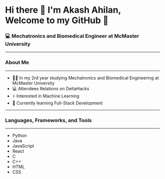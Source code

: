 # Hi there 👋  I'm Akash Ahilan, Welcome to my GitHub 👋

### 💻 Mechatronics and Biomedical Engineer at McMaster University

---
### About Me
---
  - 👨‍🎓 In my 2rd year studying Mechatronics and Biomedical Engineering at McMaster University
  - 💻 Attendees Relations on DeltaHacks
  - ⚡ Interested in Machine Learning
  - 🌱 Currently learning Full-Stack Development  

---
### Languages, Frameworks, and Tools
---
  - Python
  - Java
  - JavaScript
  - React
  - C
  - C++
  - HTML
  - CSS
